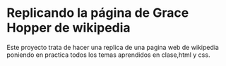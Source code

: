 # Replicando la página de Grace Hopper de wikipedia

Este proyecto trata  de hacer una replica de una pagina web de wikipedia poniendo en practica  todos
los temas aprendidos en clase,html y css.
